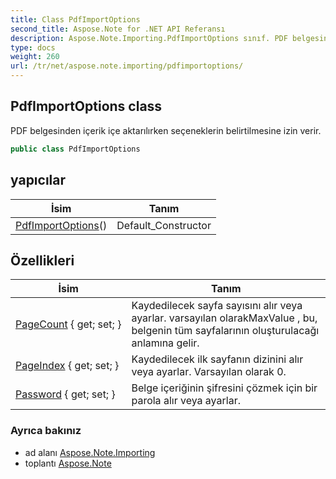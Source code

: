 ```yaml
---
title: Class PdfImportOptions
second_title: Aspose.Note for .NET API Referansı
description: Aspose.Note.Importing.PdfImportOptions sınıf. PDF belgesinden içerik içe aktarılırken seçeneklerin belirtilmesine izin verir.
type: docs
weight: 260
url: /tr/net/aspose.note.importing/pdfimportoptions/
---
```

## PdfImportOptions class

PDF belgesinden içerik içe aktarılırken seçeneklerin belirtilmesine izin verir.

```csharp
public class PdfImportOptions
```

## yapıcılar

| İsim | Tanım |
| --- | --- |
| [PdfImportOptions](pdfimportoptions/)() | Default_Constructor |

## Özellikleri

| İsim | Tanım |
| --- | --- |
| [PageCount](../../aspose.note.importing/pdfimportoptions/pagecount/) { get; set; } | Kaydedilecek sayfa sayısını alır veya ayarlar. varsayılan olarakMaxValue , bu, belgenin tüm sayfalarının oluşturulacağı anlamına gelir. |
| [PageIndex](../../aspose.note.importing/pdfimportoptions/pageindex/) { get; set; } | Kaydedilecek ilk sayfanın dizinini alır veya ayarlar. Varsayılan olarak 0. |
| [Password](../../aspose.note.importing/pdfimportoptions/password/) { get; set; } | Belge içeriğinin şifresini çözmek için bir parola alır veya ayarlar. |

### Ayrıca bakınız

* ad alanı [Aspose.Note.Importing](../../aspose.note.importing/)
* toplantı [Aspose.Note](../../)


